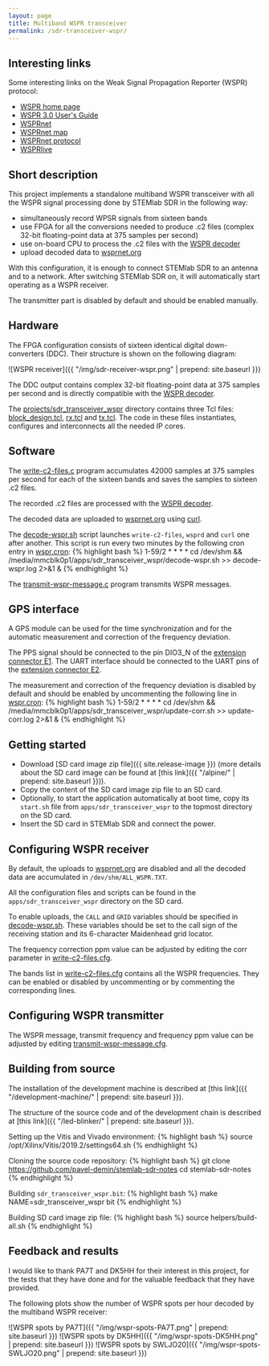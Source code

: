 ```yaml
---
layout: page
title: Multiband WSPR transceiver
permalink: /sdr-transceiver-wspr/
---
```


Interesting links
-----

Some interesting links on the Weak Signal Propagation Reporter (WSPR) protocol:

 - [WSPR home page](http://physics.princeton.edu/pulsar/k1jt/wspr.html)
 - [WSPR 3.0 User's Guide](http://physics.princeton.edu/pulsar/k1jt/WSPR_3.0_User.pdf)
 - [WSPRnet](http://wsprnet.org)
 - [WSPRnet map](http://wsprnet.org/drupal/wsprnet/map)
 - [WSPRnet protocol](http://wsprnet.org/automate.txt)
 - [WSPRlive](https://wsprlive.net)

Short description
-----

This project implements a standalone multiband WSPR transceiver with all the WSPR signal processing done by STEMlab SDR in the following way:

 - simultaneously record WPSR signals from sixteen bands
 - use FPGA for all the conversions needed to produce .c2 files (complex 32-bit floating-point data at 375 samples per second)
 - use on-board CPU to process the .c2 files with the [WSPR decoder](https://sourceforge.net/p/wsjt/wsjt/HEAD/tree/branches/wsjtx/lib/wsprd/)
 - upload decoded data to [wsprnet.org](http://wsprnet.org)

With this configuration, it is enough to connect STEMlab SDR to an antenna and to a network. After switching STEMlab SDR on, it will automatically start operating as a WSPR receiver.

The transmitter part is disabled by default and should be enabled manually.

Hardware
-----

The FPGA configuration consists of sixteen identical digital down-converters (DDC). Their structure is shown on the following diagram:

![WSPR receiver]({{ "/img/sdr-receiver-wspr.png" | prepend: site.baseurl }})

The DDC output contains complex 32-bit floating-point data at 375 samples per second and is directly compatible with the [WSPR decoder](https://sourceforge.net/p/wsjt/wsjt/HEAD/tree/branches/wsjtx/lib/wsprd/).

The [projects/sdr_transceiver_wspr](https://github.com/pavel-demin/stemlab-sdr-notes/tree/master/projects/sdr_transceiver_wspr) directory contains three Tcl files: [block_design.tcl](https://github.com/pavel-demin/stemlab-sdr-notes/blob/master/projects/sdr_transceiver_wspr/block_design.tcl), [rx.tcl](https://github.com/pavel-demin/stemlab-sdr-notes/blob/master/projects/sdr_transceiver_wspr/rx.tcl) and [tx.tcl](https://github.com/pavel-demin/stemlab-sdr-notes/blob/master/projects/sdr_transceiver_wspr/tx.tcl). The code in these files instantiates, configures and interconnects all the needed IP cores.

Software
-----

The [write-c2-files.c](https://github.com/pavel-demin/stemlab-sdr-notes/tree/master/projects/sdr_transceiver_wspr/app/write-c2-files.c) program accumulates 42000 samples at 375 samples per second for each of the sixteen bands and saves the samples to sixteen .c2 files.

The recorded .c2 files are processed with the [WSPR decoder](https://sourceforge.net/p/wsjt/wsjt/HEAD/tree/branches/wsjtx/lib/wsprd/).

The decoded data are uploaded to [wsprnet.org](http://wsprnet.org) using [curl](https://curl.haxx.se).

The [decode-wspr.sh](https://github.com/pavel-demin/stemlab-sdr-notes/tree/master/projects/sdr_transceiver_wspr/app/decode-wspr.sh) script launches `write-c2-files`, `wsprd` and `curl` one after another. This script is run every two minutes by the following cron entry in [wspr.cron](https://github.com/pavel-demin/stemlab-sdr-notes/tree/master/projects/sdr_transceiver_wspr/app/wspr.cron):
{% highlight bash %}
1-59/2 * * * * cd /dev/shm && /media/mmcblk0p1/apps/sdr_transceiver_wspr/decode-wspr.sh >> decode-wspr.log 2>&1 &
{% endhighlight %}

The [transmit-wspr-message.c](https://github.com/pavel-demin/stemlab-sdr-notes/tree/master/projects/sdr_transceiver_wspr/app/transmit-wspr-message.c) program transmits WSPR messages.

GPS interface
-----

A GPS module can be used for the time synchronization and for the automatic measurement and correction of the frequency deviation.

The PPS signal should be connected to the pin DIO3_N of the [extension connector E1](http://redpitaya.readthedocs.io/en/latest/developerGuide/125-14/extent.html#extension-connector-e1). The UART interface should be connected to the UART pins of the [extension connector E2](http://redpitaya.readthedocs.io/en/latest/developerGuide/125-14/extent.html#extension-connector-e2).

The measurement and correction of the frequency deviation is disabled by default and should be enabled by uncommenting the following line in [wspr.cron](https://github.com/pavel-demin/stemlab-sdr-notes/tree/master/projects/sdr_transceiver_wspr/app/wspr.cron):
{% highlight bash %}
1-59/2 * * * * cd /dev/shm && /media/mmcblk0p1/apps/sdr_transceiver_wspr/update-corr.sh >> update-corr.log 2>&1 &
{% endhighlight %}

Getting started
-----

 - Download [SD card image zip file]({{ site.release-image }}) (more details about the SD card image can be found at [this link]({{ "/alpine/" | prepend: site.baseurl }})).
 - Copy the content of the SD card image zip file to an SD card.
 - Optionally, to start the application automatically at boot time, copy its `start.sh` file from `apps/sdr_transceiver_wspr` to the topmost directory on the SD card.
 - Insert the SD card in STEMlab SDR and connect the power.

Configuring WSPR receiver
-----

By default, the uploads to [wsprnet.org](http://wsprnet.org) are disabled and all the decoded data are accumulated in `/dev/shm/ALL_WSPR.TXT`.

All the configuration files and scripts can be found in the `apps/sdr_transceiver_wspr` directory on the SD card.

To enable uploads, the `CALL` and `GRID` variables should be specified in [decode-wspr.sh](https://github.com/pavel-demin/stemlab-sdr-notes/tree/master/projects/sdr_transceiver_wspr/app/decode-wspr.sh#L4-L5). These variables should be set to the call sign of the receiving station and its 6-character Maidenhead grid locator.

The frequency correction ppm value can be adjusted by editing the corr parameter in [write-c2-files.cfg](https://github.com/pavel-demin/stemlab-sdr-notes/tree/master/projects/sdr_transceiver_wspr/app/write-c2-files.cfg).

The bands list in [write-c2-files.cfg](https://github.com/pavel-demin/stemlab-sdr-notes/tree/master/projects/sdr_transceiver_wspr/app/write-c2-files.cfg) contains all the WSPR frequencies. They can be enabled or disabled by uncommenting or by commenting the corresponding lines.

Configuring WSPR transmitter
-----

The WSPR message, transmit frequency and frequency ppm value can be adjusted by editing [transmit-wspr-message.cfg](https://github.com/pavel-demin/stemlab-sdr-notes/tree/master/projects/sdr_transceiver_wspr/app/transmit-wspr-message.cfg).


Building from source
-----

The installation of the development machine is described at [this link]({{ "/development-machine/" | prepend: site.baseurl }}).

The structure of the source code and of the development chain is described at [this link]({{ "/led-blinker/" | prepend: site.baseurl }}).

Setting up the Vitis and Vivado environment:
{% highlight bash %}
source /opt/Xilinx/Vitis/2019.2/settings64.sh
{% endhighlight %}

Cloning the source code repository:
{% highlight bash %}
git clone https://github.com/pavel-demin/stemlab-sdr-notes
cd stemlab-sdr-notes
{% endhighlight %}

Building `sdr_transceiver_wspr.bit`:
{% highlight bash %}
make NAME=sdr_transceiver_wspr bit
{% endhighlight %}

Building SD card image zip file:
{% highlight bash %}
source helpers/build-all.sh
{% endhighlight %}

Feedback and results
-----

I would like to thank PA7T and DK5HH for their interest in this project, for the tests that they have done and for the valuable feedback that they have provided.

The following plots show the number of WSPR spots per hour decoded by the multiband WSPR receiver:

![WSPR spots by PA7T]({{ "/img/wspr-spots-PA7T.png" | prepend: site.baseurl }})
![WSPR spots by DK5HH]({{ "/img/wspr-spots-DK5HH.png" | prepend: site.baseurl }})
![WSPR spots by SWLJO20]({{ "/img/wspr-spots-SWLJO20.png" | prepend: site.baseurl }})
